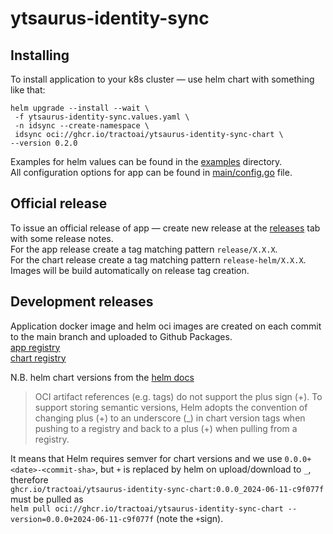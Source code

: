 # ytsaurus-identity-sync

## Installing
To install application to your k8s cluster — use helm chart with something like that:
```
helm upgrade --install --wait \
 -f ytsaurus-identity-sync.values.yaml \
 -n idsync --create-namespace \
 idsync oci://ghcr.io/tractoai/ytsaurus-identity-sync-chart \
--version 0.2.0
```
Examples for helm values can be found in the [examples](examples) directory.  
All configuration options for app can be found in [main/config.go](main/config.go) file.


## Official release
To issue an official release of app — create new release at the [releases](https://github.com/tractoai/ytsaurus-identity-sync/releases) tab with some release notes.  
For the app release create a tag matching pattern `release/X.X.X`.  
For the chart release create a tag matching pattern `release-helm/X.X.X`.
Images will be build automatically on release tag creation.

## Development releases
Application docker image and helm oci images are created on each commit to the main branch and uploaded to Github Packages.  
[app registry](https://github.com/tractoai/ytsaurus-identity-sync/pkgs/container/ytsaurus-identity-sync)  
[chart registry](https://github.com/tractoai/ytsaurus-identity-sync/pkgs/container/ytsaurus-identity-sync-chart)

N.B. helm chart versions from the [helm docs](https://helm.sh/docs/topics/registries/#oci-feature-deprecation-and-behavior-changes-with-v380)
> OCI artifact references (e.g. tags) do not support the plus sign (+). To support
storing semantic versions, Helm adopts the convention of changing plus (+) to
an underscore (_) in chart version tags when pushing to a registry and back to
a plus (+) when pulling from a registry.

It means that Helm requires semver for chart versions and we use `0.0.0+<date>-<commit-sha>`, but `+` is replaced by helm on upload/download to `_`, 
therefore  
`ghcr.io/tractoai/ytsaurus-identity-sync-chart:0.0.0_2024-06-11-c9f077f`   
must be pulled as   
`helm pull oci://ghcr.io/tractoai/ytsaurus-identity-sync-chart --version=0.0.0+2024-06-11-c9f077f`
(note the `+`sign).

